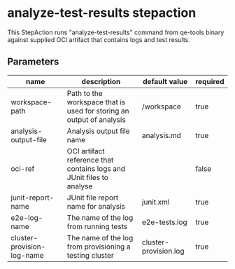 # analyze-test-results stepaction

This StepAction runs "analyze-test-results" command from qe-tools binary against supplied OCI artifact that contains logs and test results.

## Parameters
|name|description|default value|required|
|---|---|---|---|
|workspace-path|Path to the workspace that is used for storing an output of analysis|/workspace|true|
|analysis-output-file|Analysis output file name|analysis.md|true|
|oci-ref|OCI artifact reference that contains logs and JUnit files to analyse||false|
|junit-report-name|JUnit file report name for analysis|junit.xml|true|
|e2e-log-name|The name of the log from running tests|e2e-tests.log|true|
|cluster-provision-log-name|The name of the log from provisioning a testing cluster|cluster-provision.log|true|

